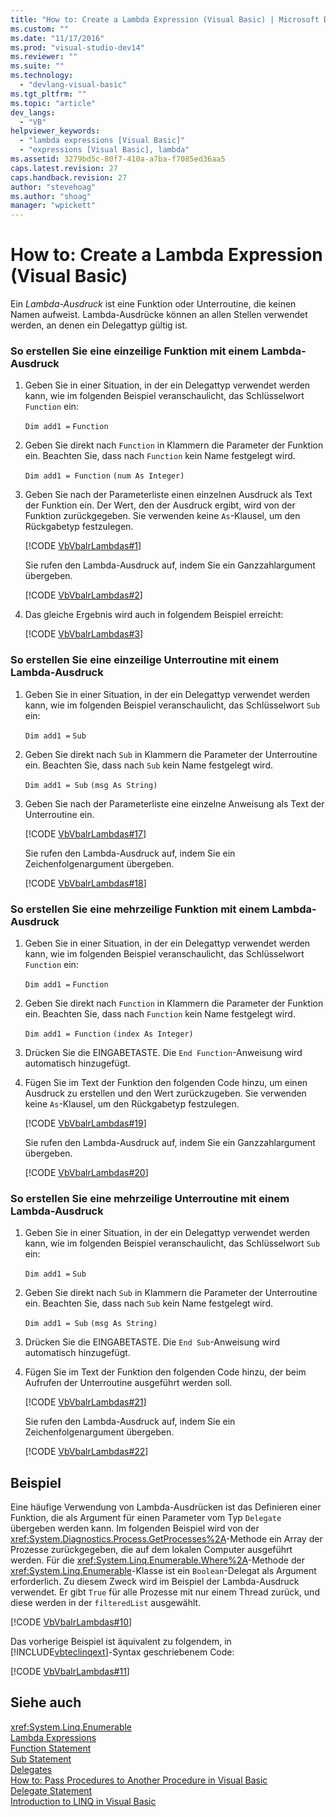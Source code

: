 ```yaml
---
title: "How to: Create a Lambda Expression (Visual Basic) | Microsoft Docs"
ms.custom: ""
ms.date: "11/17/2016"
ms.prod: "visual-studio-dev14"
ms.reviewer: ""
ms.suite: ""
ms.technology: 
  - "devlang-visual-basic"
ms.tgt_pltfrm: ""
ms.topic: "article"
dev_langs: 
  - "VB"
helpviewer_keywords: 
  - "lambda expressions [Visual Basic]"
  - "expressions [Visual Basic], lambda"
ms.assetid: 3279bd5c-80f7-410a-a7ba-f7085ed36aa5
caps.latest.revision: 27
caps.handback.revision: 27
author: "stevehoag"
ms.author: "shoag"
manager: "wpickett"
---
```

# How to: Create a Lambda Expression (Visual Basic)
Ein *Lambda\-Ausdruck* ist eine Funktion oder Unterroutine, die keinen Namen aufweist.  Lambda\-Ausdrücke können an allen Stellen verwendet werden, an denen ein Delegattyp gültig ist.  
  
### So erstellen Sie eine einzeilige Funktion mit einem Lambda\-Ausdruck  
  
1.  Geben Sie in einer Situation, in der ein Delegattyp verwendet werden kann, wie im folgenden Beispiel veranschaulicht, das Schlüsselwort `Function` ein:  
  
     `Dim add1 =`   `Function`  
  
2.  Geben Sie direkt nach `Function` in Klammern die Parameter der Funktion ein.  Beachten Sie, dass nach `Function` kein Name festgelegt wird.  
  
     `Dim add1 = Function`   `(num As Integer)`  
  
3.  Geben Sie nach der Parameterliste einen einzelnen Ausdruck als Text der Funktion ein.  Der Wert, den der Ausdruck ergibt, wird von der Funktion zurückgegeben.  Sie verwenden keine `As`\-Klausel, um den Rückgabetyp festzulegen.  
  
     [!CODE [VbVbalrLambdas#1](../CodeSnippet/VS_Snippets_VBCSharp/VbVbalrLambdas#1)]  
  
     Sie rufen den Lambda\-Ausdruck auf, indem Sie ein Ganzzahlargument übergeben.  
  
     [!CODE [VbVbalrLambdas#2](../CodeSnippet/VS_Snippets_VBCSharp/VbVbalrLambdas#2)]  
  
4.  Das gleiche Ergebnis wird auch in folgendem Beispiel erreicht:  
  
     [!CODE [VbVbalrLambdas#3](../CodeSnippet/VS_Snippets_VBCSharp/VbVbalrLambdas#3)]  
  
### So erstellen Sie eine einzeilige Unterroutine mit einem Lambda\-Ausdruck  
  
1.  Geben Sie in einer Situation, in der ein Delegattyp verwendet werden kann, wie im folgenden Beispiel veranschaulicht, das Schlüsselwort `Sub` ein:  
  
     `Dim add1 =`   `Sub`  
  
2.  Geben Sie direkt nach `Sub` in Klammern die Parameter der Unterroutine ein.  Beachten Sie, dass nach `Sub` kein Name festgelegt wird.  
  
     `Dim add1 = Sub`   `(msg As String)`  
  
3.  Geben Sie nach der Parameterliste eine einzelne Anweisung als Text der Unterroutine ein.  
  
     [!CODE [VbVbalrLambdas#17](../CodeSnippet/VS_Snippets_VBCSharp/VbVbalrLambdas#17)]  
  
     Sie rufen den Lambda\-Ausdruck auf, indem Sie ein Zeichenfolgenargument übergeben.  
  
     [!CODE [VbVbalrLambdas#18](../CodeSnippet/VS_Snippets_VBCSharp/VbVbalrLambdas#18)]  
  
### So erstellen Sie eine mehrzeilige Funktion mit einem Lambda\-Ausdruck  
  
1.  Geben Sie in einer Situation, in der ein Delegattyp verwendet werden kann, wie im folgenden Beispiel veranschaulicht, das Schlüsselwort `Function` ein:  
  
     `Dim add1 =`   `Function`  
  
2.  Geben Sie direkt nach `Function` in Klammern die Parameter der Funktion ein.  Beachten Sie, dass nach `Function` kein Name festgelegt wird.  
  
     `Dim add1 = Function`   `(index As Integer)`  
  
3.  Drücken Sie die EINGABETASTE.  Die `End Function`\-Anweisung wird automatisch hinzugefügt.  
  
4.  Fügen Sie im Text der Funktion den folgenden Code hinzu, um einen Ausdruck zu erstellen und den Wert zurückzugeben.  Sie verwenden keine `As`\-Klausel, um den Rückgabetyp festzulegen.  
  
     [!CODE [VbVbalrLambdas#19](../CodeSnippet/VS_Snippets_VBCSharp/VbVbalrLambdas#19)]  
  
     Sie rufen den Lambda\-Ausdruck auf, indem Sie ein Ganzzahlargument übergeben.  
  
     [!CODE [VbVbalrLambdas#20](../CodeSnippet/VS_Snippets_VBCSharp/VbVbalrLambdas#20)]  
  
### So erstellen Sie eine mehrzeilige Unterroutine mit einem Lambda\-Ausdruck  
  
1.  Geben Sie in einer Situation, in der ein Delegattyp verwendet werden kann, wie im folgenden Beispiel veranschaulicht, das Schlüsselwort `Sub` ein:  
  
     `Dim add1 =`   `Sub`  
  
2.  Geben Sie direkt nach `Sub` in Klammern die Parameter der Unterroutine ein.  Beachten Sie, dass nach `Sub` kein Name festgelegt wird.  
  
     `Dim add1 = Sub`  `(msg As String)`  
  
3.  Drücken Sie die EINGABETASTE.  Die `End Sub`\-Anweisung wird automatisch hinzugefügt.  
  
4.  Fügen Sie im Text der Funktion den folgenden Code hinzu, der beim Aufrufen der Unterroutine ausgeführt werden soll.  
  
     [!CODE [VbVbalrLambdas#21](../CodeSnippet/VS_Snippets_VBCSharp/VbVbalrLambdas#21)]  
  
     Sie rufen den Lambda\-Ausdruck auf, indem Sie ein Zeichenfolgenargument übergeben.  
  
     [!CODE [VbVbalrLambdas#22](../CodeSnippet/VS_Snippets_VBCSharp/VbVbalrLambdas#22)]  
  
## Beispiel  
 Eine häufige Verwendung von Lambda\-Ausdrücken ist das Definieren einer Funktion, die als Argument für einen Parameter vom Typ `Delegate` übergeben werden kann.  Im folgenden Beispiel wird von der <xref:System.Diagnostics.Process.GetProcesses%2A>\-Methode ein Array der Prozesse zurückgegeben, die auf dem lokalen Computer ausgeführt werden.  Für die <xref:System.Linq.Enumerable.Where%2A>\-Methode der <xref:System.Linq.Enumerable>\-Klasse ist ein `Boolean`\-Delegat als Argument erforderlich.  Zu diesem Zweck wird im Beispiel der Lambda\-Ausdruck verwendet.  Er gibt `True` für alle Prozesse mit nur einem Thread zurück, und diese werden in der `filteredList` ausgewählt.  
  
 [!CODE [VbVbalrLambdas#10](../CodeSnippet/VS_Snippets_VBCSharp/VbVbalrLambdas#10)]  
  
 Das vorherige Beispiel ist äquivalent zu folgendem, in [!INCLUDE[vbteclinqext](../../../../csharp/getting-started/includes/vbteclinqext_md.md)]\-Syntax geschriebenem Code:  
  
 [!CODE [VbVbalrLambdas#11](../CodeSnippet/VS_Snippets_VBCSharp/VbVbalrLambdas#11)]  
  
## Siehe auch  
 <xref:System.Linq.Enumerable>   
 [Lambda Expressions](../../../../visual-basic/programming-guide/language-features/procedures/lambda-expressions.md)   
 [Function Statement](../../../../visual-basic/language-reference/statements/function-statement.md)   
 [Sub Statement](../../../../visual-basic/language-reference/statements/sub-statement.md)   
 [Delegates](../../../../visual-basic/programming-guide/language-features/delegates/delegates.md)   
 [How to: Pass Procedures to Another Procedure in Visual Basic](../../../../visual-basic/programming-guide/language-features/delegates/how-to-pass-procedures-to-another-procedure.md)   
 [Delegate Statement](../../../../visual-basic/language-reference/statements/delegate-statement.md)   
 [Introduction to LINQ in Visual Basic](../../../../visual-basic/programming-guide/language-features/linq/introduction-to-linq.md)